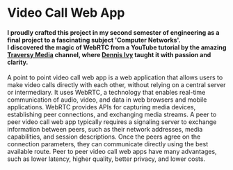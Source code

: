 <h1>
  Video Call Web App
</h1>
<h4>
I proudly crafted this project in my second semester of engineering as a final project to a fascinating subject 'Computer Networks'.<br/>
I discovered the magic of WebRTC from a YouTube tutorial by the amazing <a href="https://youtu.be/QsH8FL0952k?feature=shared">Traversy Media</a> channel, where <a href="https://github.com/divanov11" target="Blank">Dennis Ivy</a> taught it with passion and clarity.
</h4>
A point to point video call web app is a web application that allows users to make video calls directly with each other, without relying on a central server or intermediary. It uses WebRTC, a technology that enables real-time communication of audio, video, and data in web browsers and mobile applications. WebRTC provides APIs for capturing media devices, establishing peer connections, and exchanging media streams. A peer to peer video call web app typically requires a signaling server to exchange information between peers, such as their network addresses, media capabilities, and session descriptions. Once the peers agree on the connection parameters, they can communicate directly using the best available route. Peer to peer video call web apps have many advantages, such as lower latency, higher quality, better privacy, and lower costs.
